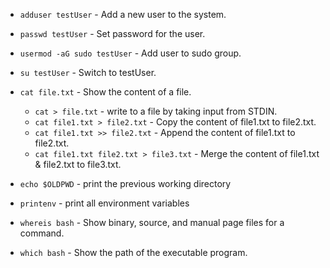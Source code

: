 * `adduser testUser` - Add a new user to the system.
* `passwd testUser` - Set password for the user.

* `usermod -aG sudo testUser` - Add user to sudo group.
* `su testUser` - Switch to testUser.

* `cat file.txt` - Show the content of a file.
    * `cat > file.txt` - write to a file by taking input from STDIN.
    * `cat file1.txt > file2.txt` - Copy the content of file1.txt to file2.txt.
    * `cat file1.txt >> file2.txt` - Append the content of file1.txt to file2.txt.
    * `cat file1.txt file2.txt > file3.txt` - Merge the content of file1.txt & file2.txt to file3.txt.

* `echo $OLDPWD` - print the previous working directory
* `printenv` - print all environment variables
* `whereis bash` - Show binary, source, and manual page files for a command.
* `which bash` - Show the path of the executable program.
